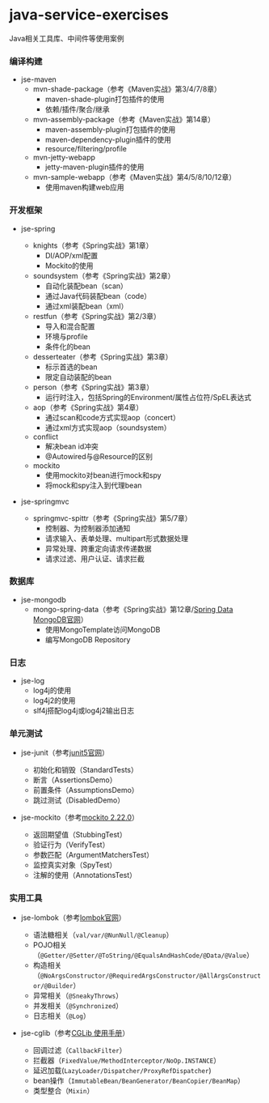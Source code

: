# java-service-exercises

Java相关工具库、中间件等使用案例

### 编译构建

* jse-maven
  * mvn-shade-package（参考《Maven实战》第3/4/7/8章）
    * maven-shade-plugin打包插件的使用
    * 依赖/插件/聚合/继承
  * mvn-assembly-package（参考《Maven实战》第14章）
    * maven-assembly-plugin打包插件的使用
    * maven-dependency-plugin插件的使用
    * resource/filtering/profile
  * mvn-jetty-webapp
    * jetty-maven-plugin插件的使用
  * mvn-sample-webapp（参考《Maven实战》第4/5/8/10/12章）
    * 使用maven构建web应用
    
### 开发框架

* jse-spring
  * knights（参考《Spring实战》第1章）
    * DI/AOP/xml配置
    * Mockito的使用
  * soundsystem（参考《Spring实战》第2章）
    * 自动化装配bean（scan）
    * 通过Java代码装配bean（code）
    * 通过xml装配bean（xml）
  * restfun（参考《Spring实战》第2/3章）
    * 导入和混合配置
    * 环境与profile
    * 条件化的bean
  * desserteater（参考《Spring实战》第3章）
    * 标示首选的bean
    * 限定自动装配的bean
  * person（参考《Spring实战》第3章）
    * 运行时注入，包括Spring的Environment/属性占位符/SpEL表达式
  * aop（参考《Spring实战》第4章）
    * 通过scan和code方式实现aop（concert）
    * 通过xml方式实现aop（soundsystem）
  * conflict
    * 解决bean id冲突
    * @Autowired与@Resource的区别
  * mockito
    * 使用mockito对bean进行mock和spy
    * 将mock和spy注入到代理bean
      
* jse-springmvc
  * springmvc-spittr（参考《Spring实战》第5/7章）
    * 控制器、为控制器添加通知
    * 请求输入、表单处理、multipart形式数据处理
    * 异常处理、跨重定向请求传递数据
    * 请求过滤、用户认证、请求拦截
     
### 数据库

* jse-mongodb
  * mongo-spring-data（参考《Spring实战》第12章/[Spring Data MongoDB官网](http://spring.io/projects/spring-data-mongodb)）
    * 使用MongoTemplate访问MongoDB
    * 编写MongoDB Repository
        
### 日志

* jse-log
  * log4j的使用
  * log4j2的使用
  * slf4j搭配log4j或log4j2输出日志
  
### 单元测试

* jse-junit（参考[junit5官网](https://junit.org/junit5/docs/current/user-guide/#writing-tests)）
  * 初始化和销毁（StandardTests）
  * 断言（AssertionsDemo）
  * 前置条件（AssumptionsDemo）
  * 跳过测试（DisabledDemo）
  
* jse-mockito（参考[mockito 2.22.0](https://static.javadoc.io/org.mockito/mockito-core/2.22.0/org/mockito/Mockito.html)）
  * 返回期望值（StubbingTest）
  * 验证行为（VerifyTest）
  * 参数匹配（ArgumentMatchersTest）
  * 监控真实对象（SpyTest）
  * 注解的使用（AnnotationsTest）

### 实用工具

* jse-lombok（参考[lombok官网](https://www.projectlombok.org/features/all)）
  * 语法糖相关（`val/var/@NunNull/@Cleanup`）
  * POJO相关（`@Getter/@Setter/@ToString/@EqualsAndHashCode/@Data/@Value`）
  * 构造相关（`@NoArgsConstructor/@RequiredArgsConstructor/@AllArgsConstructor/@Builder`）
  * 异常相关（`@SneakyThrows`）
  * 并发相关（`@Synchronized`）
  * 日志相关（`@Log`）
  
* jse-cglib（参考[CGLib 使用手册](https://www.jianshu.com/p/76a12f333e7a)）
  * 回调过滤（`CallbackFilter`）
  * 拦截器（`FixedValue/MethodInterceptor/NoOp.INSTANCE`）
  * 延迟加载(`LazyLoader/Dispatcher/ProxyRefDispatcher`)
  * bean操作（`ImmutableBean/BeanGenerator/BeanCopier/BeanMap`）
  * 类型整合（`Mixin`）
